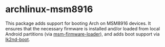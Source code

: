 # archlinux-msm8916

This package adds support for booting Arch on MSM8916 devices. It ensures that the necessary firmware is installed and/or loaded from local Android partitions (via [msm-firmware-loader](../msm-firmware-loader)), and adds boot support via [lk2nd-boot](../lk2nd-boot/).
